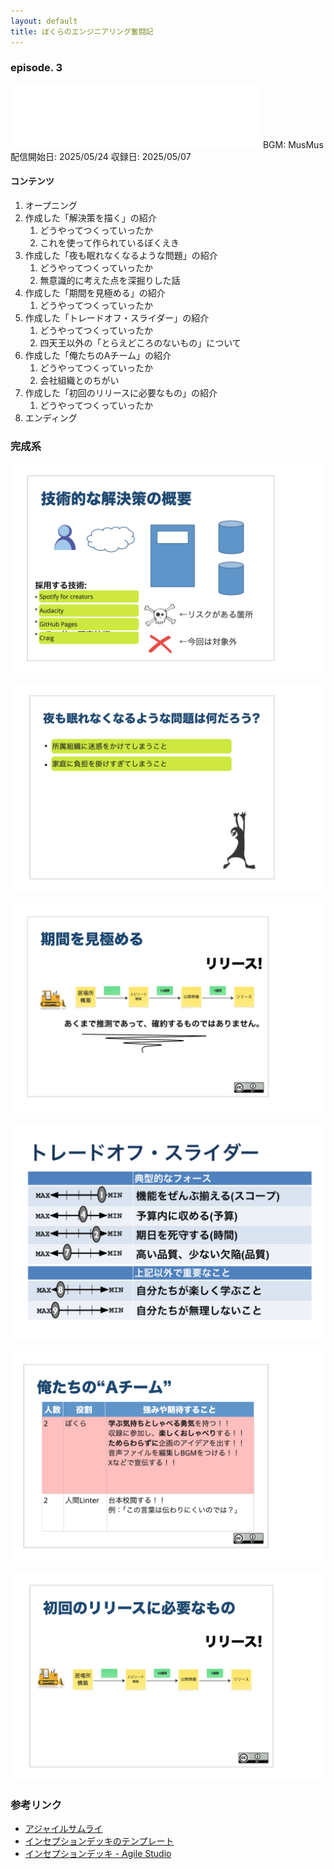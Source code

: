 ```yaml
---
layout: default
title: ぼくらのエンジニアリング奮闘記
---
```


### episode. 3
<iframe src="TBD" height="102px" width="400px" frameborder="0" scrolling="no"></iframe>
BGM: MusMus  
配信開始日: 2025/05/24  
収録日: 2025/05/07

#### コンテンツ
1. オープニング
2. 作成した「解決策を描く」の紹介
   1. どうやってつくっていったか
   2. これを使って作られているぼくえき
3. 作成した「夜も眠れなくなるような問題」の紹介
   1. どうやってつくっていったか
   2. 無意識的に考えた点を深掘りした話
4. 作成した「期間を見極める」の紹介
   1. どうやってつくっていったか
5. 作成した「トレードオフ・スライダー」の紹介
   1. どうやってつくっていったか
   2. 四天王以外の「とらえどころのないもの」について
6. 作成した「俺たちのAチーム」の紹介
   1. どうやってつくっていったか
   2. 会社組織とのちがい
7. 作成した「初回のリリースに必要なもの」の紹介
   1. どうやってつくっていったか
8. エンディング

### 完成系

![完成系](./fixed_show_the_solution.png)

![完成系](./fixed_ask_what_keeps_us_up_at_night.png)

![完成系](./fixed_size_it_up.png)

![完成系](./fixed_trade_off_sliders.png)

![完成系](./fixed_we_are_A_team.png)

![完成系](./fixed_the_first_release.png)

### 参考リンク
- [アジャイルサムライ](https://shop.ohmsha.co.jp/shopdetail/000000001901/)
- [インセプションデッキのテンプレート](https://github.com/agile-samurai-ja/support)
- [インセプションデッキ - Agile Studio](https://www.agile-studio.jp/post/apm-inception-deck)
